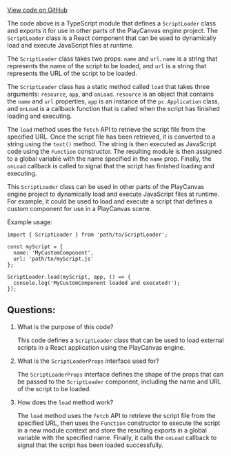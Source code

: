 [View code on GitHub](https://github.com/playcanvas/engine/examples/src/app/helpers/loader.tsx)

The code above is a TypeScript module that defines a `ScriptLoader` class and exports it for use in other parts of the PlayCanvas engine project. The `ScriptLoader` class is a React component that can be used to dynamically load and execute JavaScript files at runtime. 

The `ScriptLoader` class takes two props: `name` and `url`. `name` is a string that represents the name of the script to be loaded, and `url` is a string that represents the URL of the script to be loaded. 

The `ScriptLoader` class has a static method called `load` that takes three arguments: `resource`, `app`, and `onLoad`. `resource` is an object that contains the `name` and `url` properties, `app` is an instance of the `pc.Application` class, and `onLoad` is a callback function that is called when the script has finished loading and executing. 

The `load` method uses the `fetch` API to retrieve the script file from the specified URL. Once the script file has been retrieved, it is converted to a string using the `text()` method. The string is then executed as JavaScript code using the `Function` constructor. The resulting module is then assigned to a global variable with the name specified in the `name` prop. Finally, the `onLoad` callback is called to signal that the script has finished loading and executing. 

This `ScriptLoader` class can be used in other parts of the PlayCanvas engine project to dynamically load and execute JavaScript files at runtime. For example, it could be used to load and execute a script that defines a custom component for use in a PlayCanvas scene. 

Example usage:

```
import { ScriptLoader } from 'path/to/ScriptLoader';

const myScript = {
  name: 'MyCustomComponent',
  url: 'path/to/myScript.js'
};

ScriptLoader.load(myScript, app, () => {
  console.log('MyCustomComponent loaded and executed!');
});
```
## Questions: 
 1. What is the purpose of this code?
    
    This code defines a `ScriptLoader` class that can be used to load external scripts in a React application using the PlayCanvas engine.

2. What is the `ScriptLoaderProps` interface used for?
    
    The `ScriptLoaderProps` interface defines the shape of the props that can be passed to the `ScriptLoader` component, including the name and URL of the script to be loaded.

3. How does the `load` method work?
    
    The `load` method uses the `fetch` API to retrieve the script file from the specified URL, then uses the `Function` constructor to execute the script in a new module context and store the resulting exports in a global variable with the specified name. Finally, it calls the `onLoad` callback to signal that the script has been loaded successfully.